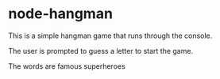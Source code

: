 # node-hangman

This is a simple hangman game that runs through the console.

The user is prompted to guess a letter to start the game.  

The words are famous superheroes
